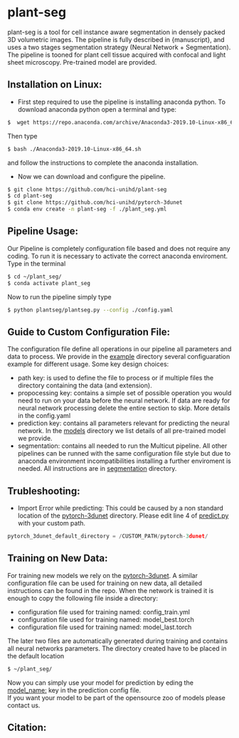 # plant-seg
plant-seg is a tool for cell instance aware segmentation in densely packed 3D volumetric images.
The pipeline is fully described in {manuscript}, and uses a two stages segmentation strategy (Neural Network + Segmentation).
The pipeline is tooned for plant cell tissue acquired with confocal and light sheet microscopy.
Pre-trained model are provided.  

## Installation on Linux:
- First step required to use the pipeline is installing anaconda python. 
To download anaconda python open a terminal and type:
```Bash
$  wget https://repo.anaconda.com/archive/Anaconda3-2019.10-Linux-x86_64.sh
```
Then type
```bash
$ bash ./Anaconda3-2019.10-Linux-x86_64.sh
```
and follow the instructions to complete the anaconda installation. 

- Now we can download and configure the pipeline. 
```bash
$ git clone https://github.com/hci-unihd/plant-seg
$ cd plant-seg
$ git clone https://github.com/hci-unihd/pytorch-3dunet
$ conda env create -n plant-seg -f ./plant_seg.yml
```
## Pipeline Usage:
Our Pipeline is completely configuration file based and does not require any coding.
To run it is necessary to activate the correct anaconda enviroment. Type in the terminal
```bash
$ cd ~/plant_seg/
$ conda activate plant_seg
```
Now to run the pipeline simply type
```bash
$ python plantseg/plantseg.py --config ./config.yaml
```
## Guide to Custom Configuration File:
The configuration file define all operations in our pipeline all parameters and data to process.
We provide in the [example](example/README.md) directory several configuaration example for different usage.
Some key design choices:
* path key: is used to define the file to process or if multiple files the directory containing the data 
(and extension).
* propocessing key: contains a simple set of possible operation you would need to run on your data before 
the neural network. If data are ready for neural network processing delete the entire section to skip.
More details in the config.yaml
* prediction key: contains all parameters relevant for predicting the neural network. 
In the [models](plantseg/models/README.md) directory we list details of all pre-trained model we provide.
* segmentation: contains all needed to run the Multicut pipeline. All other pipelines can be runned with the same
configuration file style but due to anaconda environment incompatibilities installing a further enviroment is needed.
All instructions are in [segmentation](plantseg/segmentation/README.md) directory.
## Trubleshooting:
* Import Error while predicting: This could be caused by a non standard location of the [pytorch-3dunet](https://github.com/hci-unihd/pytorch-3dunet) directory.
Please edit line 4 of [predict.py](plantseg/predictions/predict.py) with your custom path.
```python
pytorch_3dunet_default_directory = /CUSTOM_PATH/pytorch-3dunet/
```


## Training on New Data:
For training new models we rely on the [pytorch-3dunet](https://github.com/hci-unihd/pytorch-3dunet). 
A similar configuration file can be used for training on new data, all detailed instructions can be found  in the repo.
When the network is trained it is enough to copy the following file inside a directory:
* configuration file used for training named: config_train.yml
* configuration file used for training named: model_best.torch
* configuration file used for training named: model_last.torch

The later two files are automatically generated during training and contains all neural networks parameters.
The directory created have to be placed in the default location
```bash
$ ~/plant_seg/
```
Now you can simply use your model for prediction by eding the [model_name:](config.yaml) key in the prediction config file.\
If you want your model to be part of the opensource zoo of models please contact us.

## Citation:

